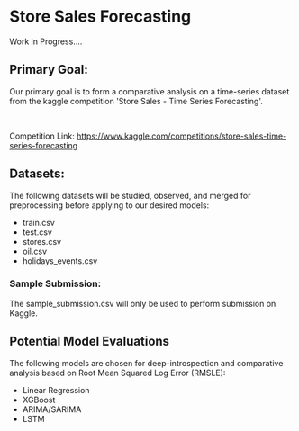# Store Sales Forecasting
Work in Progress....

## Primary Goal:  
Our primary goal is to form a comparative analysis on a time-series dataset from the kaggle competition 'Store Sales - Time Series Forecasting'. 

<br>

Competition Link: https://www.kaggle.com/competitions/store-sales-time-series-forecasting

## Datasets:
The following datasets will be studied, observed, and merged for preprocessing before applying to our desired models:
* train.csv
* test.csv
* stores.csv
* oil.csv
* holidays_events.csv

### Sample Submission:
The sample_submission.csv will only be used to perform submission on Kaggle.

## Potential Model Evaluations
The following models are chosen for deep-introspection and comparative analysis based on Root Mean Squared Log Error (RMSLE):
* Linear Regression
* XGBoost
* ARIMA/SARIMA
* LSTM
